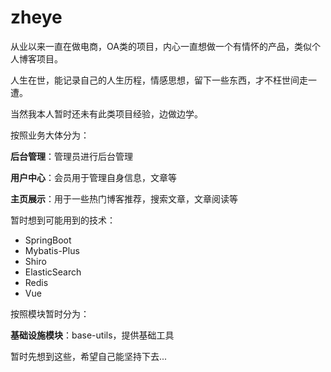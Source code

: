 # zheye

从业以来一直在做电商，OA类的项目，内心一直想做一个有情怀的产品，类似个人博客项目。

人生在世，能记录自己的人生历程，情感思想，留下一些东西，才不枉世间走一遭。

当然我本人暂时还未有此类项目经验，边做边学。

按照业务大体分为：

**后台管理**：管理员进行后台管理

**用户中心**：会员用于管理自身信息，文章等

**主页展示**：用于一些热门博客推荐，搜索文章，文章阅读等

暂时想到可能用到的技术：

- SpringBoot
- Mybatis-Plus
- Shiro
- ElasticSearch
- Redis
- Vue

按照模块暂时分为：

**基础设施模块**：base-utils，提供基础工具

暂时先想到这些，希望自己能坚持下去...



